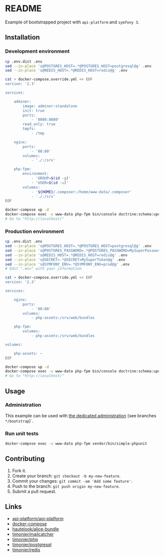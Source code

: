 # README

Example of bootstrapped project with `api-platform` and `symfony 3`.

## Installation

### Development environment

```sh
cp .env.dist .env
sed --in-place 's@POSTGRES_HOST=.*@POSTGRES_HOST=postgresql@g' .env
sed --in-place 's@REDIS_HOST=.*@REDIS_HOST=redis@g' .env

cat > docker-compose.override.yml << EOF
version: '2.3'

services:

    adminer:
        image: adminer:standalone
        init: true
        ports:
            - '8080:8080'
        read_only: true
        tmpfs:
            - /tmp

    nginx:
        ports:
            - '80:80'
        volumes:
            - './:/srv'

    php-fpm:
        environment:
            - 'GROUP=$(id -g)'
            - 'USER=$(id -u)'
        volumes:
            - '${HOME}/.composer:/home/www-data/.composer'
            - './:/srv'
EOF

docker-compose up -d
docker-compose exec -u www-data php-fpm bin/console doctrine:schema:update --force
# Go to "http://localhost/"
```

### Production environment

```sh
cp .env.dist .env
sed --in-place 's@POSTGRES_HOST=.*@POSTGRES_HOST=postgresql@g' .env
sed --in-place 's@POSTGRES_PASSWORD=.*@POSTGRES_PASSWORD=MySuperPassword@g' .env
sed --in-place 's@REDIS_HOST=.*@REDIS_HOST=redis@g' .env
sed --in-place 's@SECRET=.*@SECRET=MySuperToken@g' .env
sed --in-place 's@SYMFONY_ENV=.*@SYMFONY_ENV=prod@g' .env
# Edit ".env" with your information

cat > docker-compose.override.yml << EOF
version: '2.3'

services:

    nginx:
        ports:
            - '80:80'
        volumes:
            - php-assets:/srv/web/bundles

    php-fpm:
        volumes:
            - php-assets:/srv/web/bundles

volumes:

    php-assets: ~
EOF

docker-compose up -d
docker-compose exec -u www-data php-fpm bin/console doctrine:schema:update --force
# Go to "http://localhost/"
```

## Usage

### Administration

This example can be used with [the dedicated administration](https://github.com/mauchede/example-api-platform-admin) (see branches `*/bootstrap`)`.

### Run unit tests

```sh
docker-compose exec -u www-data php-fpm vendor/bin/simple-phpunit
```

## Contributing

1. Fork it.
2. Create your branch: `git checkout -b my-new-feature`.
3. Commit your changes: `git commit -am 'Add some feature'`.
4. Push to the branch: `git push origin my-new-feature`.
5. Submit a pull request.

## Links

* [api-platform/api-platform](https://github.com/api-platform/api-platform)
* [docker-compose](https://docs.docker.com/compose/)
* [hautelook/alice-bundle](https://github.com/hautelook/AliceBundle)
* [timonier/mailcatcher](https://github.com/timonier/mailcatcher)
* [timonier/php](https://github.com/timonier/php)
* [timonier/postgresql](https://github.com/timonier/postgresql)
* [timonier/redis](https://github.com/timonier/postgresql)
